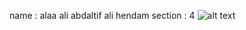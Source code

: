 name : alaa ali abdaltif ali hendam
section : 4
![alt text](https://drive.google.com/open?id=1AbSVPFgs0Cbma2ES0w2Cf7z8DIyk3JZg)
